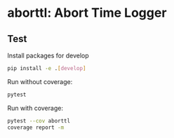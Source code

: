 # aborttl: Abort Time Logger
## Test

Install packages for develop
```bash
pip install -e .[develop]
```

Run without coverage:
```bash
pytest
```

Run with coverage:
```bash
pytest --cov aborttl
coverage report -m
```
